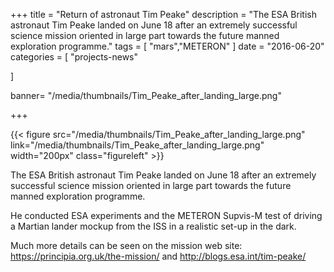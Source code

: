 +++
title = "Return of astronaut Tim Peake"
description = "The ESA British astronaut Tim Peake landed on June 18 after an extremely successful science mission oriented in large part towards the future manned exploration programme."
tags = [
  "mars","METERON"
]
date = "2016-06-20"
categories = [
  "projects-news"

]

banner= "/media/thumbnails/Tim_Peake_after_landing_large.png"


+++

{{< figure src="/media/thumbnails/Tim_Peake_after_landing_large.png"  link="/media/thumbnails/Tim_Peake_after_landing_large.png"  width="200px" class="figureleft" >}}


The ESA British astronaut Tim Peake landed on June 18 after an extremely successful science mission oriented in large part towards the future manned exploration programme.

He conducted ESA experiments and the METERON Supvis-M test of driving a Martian lander mockup from the ISS in a realistic set-up in the dark.

Much more details can be seen on the mission web site: https://principia.org.uk/the-mission/ and http://blogs.esa.int/tim-peake/